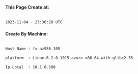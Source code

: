 
   
#### This Page Create at:

```bash

2023-11-04 - 23:36:28 UTC

```

#### Create By Machine:

```bash

Host Name : fv-az936-105

platform  : Linux-6.2.0-1015-azure-x86_64-with-glibc2.35

Ip Local  : 10.1.0.100

```

